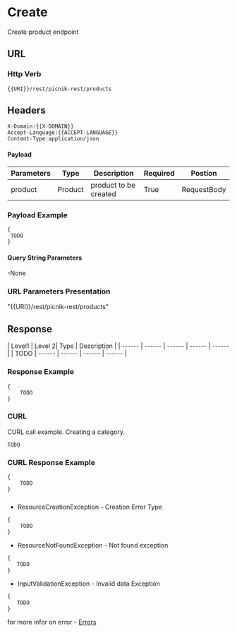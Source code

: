 # Create

Create product endpoint

 ## URL
 ### Http Verb <Badge text="POST" vertical="middle"/>

```
{{URI}}/rest/picnik-rest/products
``` 

## Headers
```
X-Domain:{{X-DOMAIN}}
Accept-Language:{{ACCEPT-LANGUAGE}}
Content-Type:application/json
```
#### Payload
| Parameters | Type | Description | Required | Postion |
| ------ | ------ | ------ | ------ | ------ |
| product | Product | product to be created | True | RequestBody | 

### Payload Example
```
{
 TODO
}
```

#### Query String Parameters
-None

### URL Parameters Presentation
"{{URI}}/rest/picnik-rest/products"


## Response
| Level1 | Level 2| Type | Description |
| ------ | ------ | ------ | ------ | ------ |
| TODO | ------ | ------ | ------ | ------ |

### Response Example
```
{
    TODO
}
```

### CURL
CURL call example. Creating a category.
```
TODO
```

### CURL Response Example
```
{
    TODO
}
```
##### <Badge text="error" type="warning"/>
- ResourceCreationException <Badge text="ResourceCreationException" type="error"/> - Creation Error Type
```
{
    TODO
}
```
- ResourceNotFoundException <Badge text="ResourceCreationException" type="error"/> - Not found exception
```
{
   TODO
}
```
- InputValidationException <Badge text="InputValidationException" type="error"/> - Invalid data Exception
```
{
   TODO
}
```

for more infor on error - [Errors ](errors.html) 
